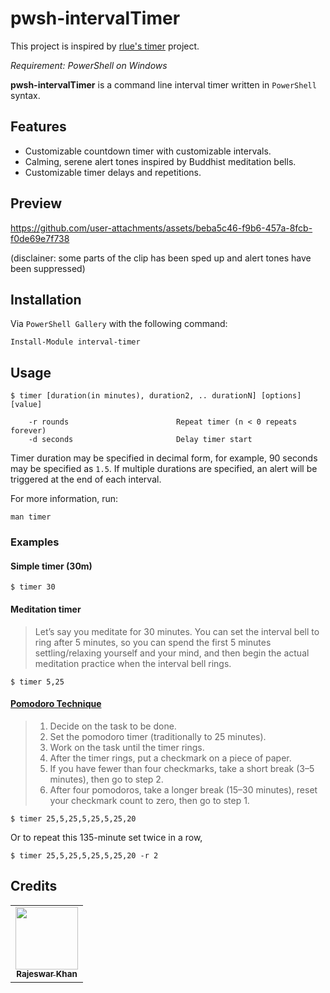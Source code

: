 # pwsh-intervalTimer

This project is inspired by [rlue's timer](https://github.com/rlue/timer) project.

_Requirement: PowerShell on Windows_

**pwsh-intervalTimer** is a command line interval timer written in `PowerShell` syntax.

## Features

* Customizable countdown timer with customizable intervals.
* Calming, serene alert tones inspired by Buddhist meditation bells.
* Customizable timer delays and repetitions.

## Preview

https://github.com/user-attachments/assets/beba5c46-f9b6-457a-8fcb-f0de69e7f738

(disclainer: some parts of the clip has been sped up and alert tones have been suppressed)

## Installation

Via `PowerShell Gallery` with the following command:
   
   ```pwsh
   Install-Module interval-timer
   ```

## Usage

```
$ timer [duration(in minutes), duration2, .. durationN] [options] [value]

    -r rounds                        Repeat timer (n < 0 repeats forever)
    -d seconds                       Delay timer start
```

Timer duration may be specified in decimal form, for example, 90 seconds may be specified as `1.5`.
If multiple durations are specified, an alert will be triggered at the end of each interval.

For more information, run:

```pwsh
man timer
```

### Examples

#### Simple timer (30m)

    $ timer 30

#### Meditation timer

> Let’s say you meditate for 30 minutes. You can set the interval bell to ring
> after 5 minutes, so you can spend the first 5 minutes settling/relaxing
> yourself and your mind, and then begin the actual meditation practice when
> the interval bell rings.  

    $ timer 5,25

#### [Pomodoro Technique](https://todoist.com/productivity-methods/pomodoro-technique)

> 1. Decide on the task to be done.
> 2. Set the pomodoro timer (traditionally to 25 minutes).
> 3. Work on the task until the timer rings.
> 4. After the timer rings, put a checkmark on a piece of paper.
> 5. If you have fewer than four checkmarks, take a short break (3–5 minutes), then go to step 2.
> 6. After four pomodoros, take a longer break (15–30 minutes), reset your checkmark count to zero, then go to step 1.

    $ timer 25,5,25,5,25,5,25,20

Or to repeat this 135-minute set twice in a row,

    $ timer 25,5,25,5,25,5,25,20 -r 2
    
## Credits

<table>
  <tr>
    <td align="center"><a href="https://www.linkedin.com/in/rajeswarkhan/" target="_blank"><img src="https://media.licdn.com/dms/image/v2/C4D03AQHgpVP7ohT_ZQ/profile-displayphoto-shrink_800_800/profile-displayphoto-shrink_800_800/0/1516901476072?e=1738195200&v=beta&t=YCzWkeEXVcVlXv0qJ6JzeDMoyUnyvF8ozUUtxjyzbfI" width="100px;" alt=""/><br /><sub><b>Rajeswar Khan</b></sub></a><br /></td>
  </tr>
</table>
